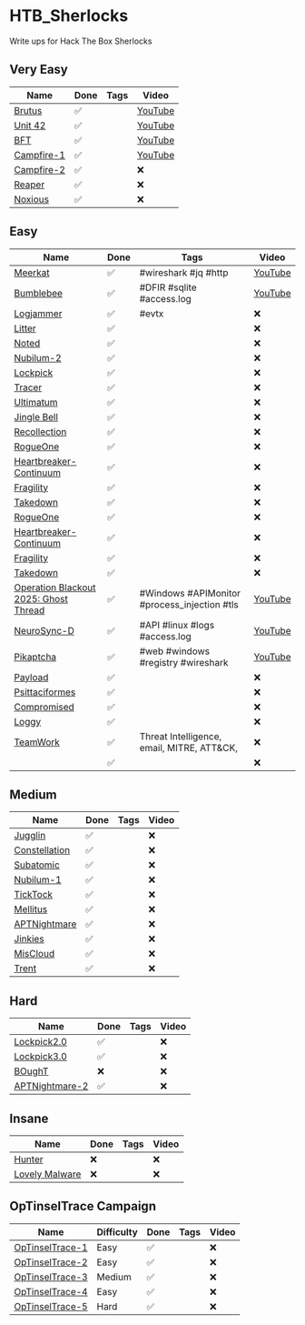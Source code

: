 # HTB_Sherlocks
Write ups for Hack The Box Sherlocks

## Very Easy
| Name | Done | Tags | Video |
| ---- | ---- | ---- | ----- |
| [Brutus](./challenges/brutus/) | :white_check_mark: |  | [YouTube](https://youtu.be/cuWbj6n0pWg) |
| [Unit 42](./challenges/unit42/) | :white_check_mark: |  | [YouTube](https://youtu.be/-GMmIVzaAzA) |
| [BFT](./challenges/BFT/) | :white_check_mark: |  | [YouTube](https://youtu.be/Ns-5lX_-XIE) |
| [Campfire-1](./challenges/campfire_1) | :white_check_mark: |  | [YouTube](https://youtu.be/yirAsRcLcB4) |
| [Campfire-2](./challenges/campfire_2) | :white_check_mark: |  | :x: |
| [Reaper](./challenges/reaper/) | :white_check_mark: |  | :x: |
| [Noxious](./challenges/noxious/) | :white_check_mark: |  | :x: |

## Easy
| Name | Done | Tags | Video |
| ---- | ---- | ---- | ----- |
| [Meerkat](./challenges/meerkat/) | :white_check_mark: | #wireshark #jq #http | [YouTube](https://youtu.be/VaBAgZM8h3Q) |
| [Bumblebee](./challenges/bumblebee/) | :white_check_mark: | #DFIR #sqlite #access.log | [YouTube](https://youtu.be/mYaLNTE7eqM) |
| [Logjammer](./challenges/logjammer/) | :white_check_mark: | #evtx | :x: |
| [Litter](./challenges/litter/) | :white_check_mark: |  | :x: |
| [Noted](./challenges/noted/) | :white_check_mark: |  | :x: |
| [Nubilum-2](./challenges/nubilum_2/) | :white_check_mark: |  | :x: |
| [Lockpick](./challenges/lockpick/) | :white_check_mark: |  | :x: |
| [Tracer](./challenges/tracer/) | :white_check_mark: |  | :x: |
| [Ultimatum](./challenges/ultimatum/) | :white_check_mark: |  | :x: |
| [Jingle Bell](./challenges/jingle_bell/) | :white_check_mark: |  | :x: |
| [Recollection](./challenges/recollection/) | :white_check_mark: |  | :x: |
| [RogueOne](./challenges/rogue_one) | :white_check_mark: |  | :x: |
| [Heartbreaker-Continuum](./challenges/heartbreaker_continuum/) | :white_check_mark: |  | :x: |
| [Fragility](./challenges/fragility/) | :white_check_mark: |  | :x: |
| [Takedown](./challenges/takedown/) | :white_check_mark: |  | :x: |
| [RogueOne](./challenges/rogue_one) | :white_check_mark: |  | :x: |
| [Heartbreaker-Continuum](./challenges/heartbreaker_continuum/) | :white_check_mark: |  | :x: |
| [Fragility](./challenges/fragility/) | :white_check_mark: |  | :x: |
| [Takedown](./challenges/takedown/) | :white_check_mark: |  | :x: |
| [Operation Blackout 2025: Ghost Thread](./challenges/ghost_thread) | :white_check_mark: | #Windows #APIMonitor #process_injection #tls | [YouTube](https://youtu.be/Ja4JE6Bd7z8) |
| [NeuroSync-D](./challenges/neurosync_d/) | :white_check_mark: | #API #linux #logs #access.log | [YouTube](https://youtu.be/oy8croiRkVQ) |
| [Pikaptcha](./challenges/pikaptcha/) | :white_check_mark: | #web #windows #registry #wireshark | [YouTube](https://youtu.be/US7Mzy2L9aM) |
| [Payload](./challenges/payload/) | :white_check_mark: |  | :x: |
| [Psittaciformes](./challenges/psittaciformes/) | :white_check_mark: |  | :x: |
| [Compromised](./challenges/compromised/) | :white_check_mark: |  | :x: |
| [Loggy](./challenges/loggy/) | :white_check_mark: |  | :x: |
| [TeamWork](./challenges/teamwork/) | :white_check_mark: | Threat Intelligence, email, MITRE, ATT&CK,  | :x: |
| []() | :white_check_mark: |  | :x: |

## Medium
| Name | Done | Tags | Video |
| ---- | ---- | ---- | ----- |
| [Jugglin](./challenges/jugglin/) | :white_check_mark: |  | :x: |
| [Constellation](./challenges/constellation/) | :white_check_mark: |  | :x: |
| [Subatomic](./challenges/subatomic/) | :white_check_mark: |  | :x: |
| [Nubilum-1](./challenges/nubilum_1/) | :white_check_mark: |  | :x: |
| [TickTock](./challenges/ticktock/) | :white_check_mark: |  | :x: |
| [Mellitus](./challenges/mellitus/) | :white_check_mark: |  | :x: |
| [APTNightmare](./challenges/aptnightmare/) | :white_check_mark: |  | :x: |
| [Jinkies](./challenges/jinkies) | :white_check_mark: |  | :x: |
| [MisCloud](./challenges/miscloud/) | :white_check_mark: |  | :x: |
| [Trent](./challenges/trent/) | :white_check_mark: |  | :x: |

## Hard
| Name | Done | Tags | Video |
| ---- | ---- | ---- | ----- |
| [Lockpick2.0](./challenges/lockpick2/) | :white_check_mark: |  | :x: |
| [Lockpick3.0](./challenges/lockpick3/) | :white_check_mark: |  | :x: |
| [BOughT](./challenges/bought) | :x: |  | :x: |
| [APTNightmare-2](./challenges/aptnightmare_2/) | :white_check_mark: |  | :x: |

## Insane
| Name | Done | Tags | Video |
| ---- | ---- | ---- | ----- |
| [Hunter](./challenges/hunter) | :x: |  | :x: |
| [Lovely Malware](./challenges/lovely_malware/) | :x: |  | :x: |

## OpTinselTrace Campaign
| Name | Difficulty | Done | Tags | Video |
| ---- | ---------- | ---- | ---- | ----- |
| [OpTinselTrace-1](./challenges/optinseltrace_1) | Easy | :white_check_mark: |  | :x: |
| [OpTinselTrace-2](./challenges/optinseltrace_2) | Easy | :white_check_mark: |  | :x: |
| [OpTinselTrace-3](./challenges/optinseltrace_3) | Medium | :white_check_mark: |  | :x: |
| [OpTinselTrace-4](./challenges/optinseltrace_4) | Easy | :white_check_mark: |  | :x: |
| [OpTinselTrace-5](./challenges/optinseltrace_5) | Hard | :white_check_mark: |  | :x: |